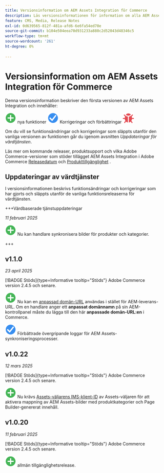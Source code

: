 ```yaml
---
title: Versionsinformation om AEM Assets Integration för Commerce
description: Läs versionsinformationen för information om alla AEM Assets Integration-utgåvor.
feature: CMS, Media, Release Notes
exl-id: 0d639565-812f-481a-afd6-6e6fa54ed70e
source-git-commit: b104e504eea70d931233a880c2d52043d48346c5
workflow-type: tm+mt
source-wordcount: '261'
ht-degree: 0%

---
```


# Versionsinformation om AEM Assets Integration för Commerce

Denna versionsinformation beskriver den första versionen av AEM Assets Integration och innehåller:

![Nya](../assets/new.svg) nya funktioner
![&#x200B; Åtgärdat problem &#x200B;](../assets/fix.svg) Korrigeringar och förbättringar
![Kända fel](../assets/bug.svg)

Om du vill se funktionsändringar och korrigeringar som släppts utanför den vanliga versionen av funktionen går du igenom avsnitten _Uppdateringar för värdtjänsten_.

Läs mer om kommande releaser, produktsupport och vilka Adobe Commerce-versioner som stöder tillägget AEM Assets Integration i Adobe Commerce [Releasedatum](https://experienceleague.adobe.com/sv/docs/commerce-operations/release/planning/schedule) och [Produkttillgänglighet](https://experienceleague.adobe.com/sv/docs/commerce-operations/release/product-availability) .

## Uppdateringar av värdtjänster

I versionsinformationen beskrivs funktionsändringar och korrigeringar som har gjorts och släppts utanför de vanliga funktionsreleaserna för värdtjänsten.

+++Värdbaserade tjänstuppdateringar

_11 februari 2025_

![Nytt problem](../assets/new.svg) Nu kan handlare synkronisera bilder för produkter och kategorier.

+++

## v1.1.0

_23 april 2025_

[!BADGE Stöds]{type=Informative tooltip="Stöds"} Adobe Commerce version 2.4.5 och senare.

![Nytt problem](../assets/new.svg)<!-- Issue ACAP-955 --> Nu kan en [anpassad domän-URL](https://experienceleague.adobe.com/sv/docs/commerce-admin/content-design/aem-asset-management/getting-started/aem-assets-setup-synchronization#configure-the-custom-domain-url) användas i stället för AEM-leverans-URL. Om en handlare anger ett **anpassat domännamn** på sin AEM-kontrollpanel måste du lägga till den här **anpassade domän-URL:en** i Commerce.

![Korrigerat problem](../assets/fix.svg)<!-- Issue ACAP-987 --> Förbättrade övergripande loggar för AEM Assets-synkroniseringsprocesser.

## v1.0.22

_12 mars 2025_

[!BADGE Stöds]{type=Informative tooltip="Stöds"} Adobe Commerce version 2.4.5 och senare.

![Nytt problem](../assets/new.svg)<!-- Issue ACAP-xx --> Nu krävs [Assets-väljarens IMS-klient-ID](https://experienceleague.adobe.com/sv/docs/commerce-admin/content-design/aem-asset-management/getting-started/aem-assets-setup-synchronization) av Assets-väljaren för att aktivera mappning av AEM Assets-bilder med produktkategorier och Page Builder-genererat innehåll.

## v1.0.20

_11 februari 2025_

[!BADGE Stöds]{type=Informative tooltip="Stöds"} Adobe Commerce version 2.4.5 och senare.

![Ny](../assets/new.svg)<!-- Issue ACAP-xx --> allmän tillgänglighetsrelease.

